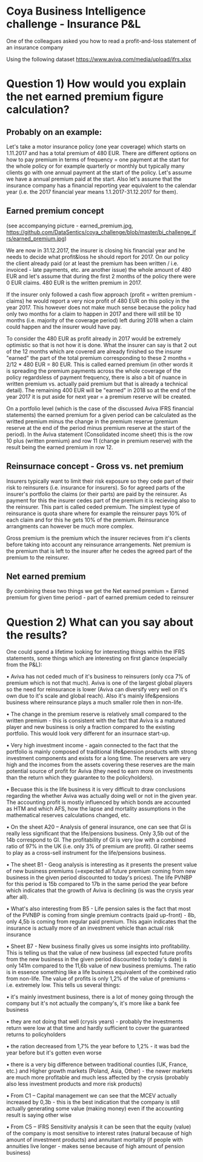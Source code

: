 # Coya Business Intelligence challenge - Insurance P&L
One of the colleagues asked you how to read a profit-and-loss statement of an insurance company

Using the following dataset
https://www.aviva.com/media/upload/ifrs.xlsx

# Question 1) How would you explain the net earned premium figure calculation?

## Probably on an example: 
Let's take a motor insurance policy (one year coverage) which starts on 1.11.2017 and has a total premium of 480 EUR. There are different options on how to pay premium in terms of frequency = one payment at the start for the whole policy or for example quarterly or monthly but typically many clients go with one annual payment at the start of the policy. Let's assume we have a annual premium paid at the start. Also let's assume that the insurance company has a financial reporting year equivalent to the calendar year (i.e. the 2017 financial year means 1.1.2017-31.12.2017 for them).

## Earned premium concept
(see accompanying picture - earned_premium.jpg, https://github.com/DataSentics/coya_challenge/blob/master/bi_challenge_ifrs/earned_premium.jpg) 

We are now in 31.12.2017, the insurer is closing his financial year and he needs to decide what profit&loss he should report for 2017. On our policy the client already paid (or at least the premium has been written / i.e. invoiced - late payments, etc. are another issue) the whole amount of 480 EUR and let's assume that during the first 2 months of the policy there were 0 EUR claims. 480 EUR is the written premium in 2017.

If the insurer only followed a cash flow approach (profit = written premium - claims) he would report a very nice profit of 480 EUR on this policy in the year 2017. This however does not make much sense because the policy had only two months for a claim to happen in 2017 and there will still be 10 months (i.e. majority of the coverage period) left during 2018 when a claim could happen and the insurer would have pay. 

To consider the 480 EUR as profit already in 2017 would be extremely optimistic so that is not how it is done. What the insurer can say is that 2 out of the 12 months which are covered are already finished so the insurer "earned" the part of the total premium corresponding to these 2 months = 2/12 * 480 EUR = 80 EUR. This is called earned premium (in other words it is spreading the premium payments across the whole coverage of the policy regardsless of payment frequency, there is also a bit of nuance in written premium vs. actually paid premium but that is already a technical detail). The remaining 400 EUR will be "earned" in 2018 so at the end of the year 2017 it is put aside for next year = a premium reserve will be created. 

On a portfolio level (which is the case of the discussed Aviva IFRS financial statements) the earned premium for a given period can be calculated as the writted premium minus the change in the premium reserve (premium reserve at the end of the period minus premium reserve at the start of the period). In the Aviva statement (Consolidated income sheet) this is the row 10 plus (written premium) and row 11 (change in premium reserve) with the result being the earned premium in row 12.

## Reinsurnace concept - Gross vs. net premium
Insurers typically want to limit their risk exposure so they cede part of their risk to reinsurers (i.e. insurance for insurers). So for agreed parts of the insurer's portfolio the claims (or their parts) are paid by the reinsurer. As payment for this the insurer cedes part of the premium it is recieving also to the reinsurer. This part is called ceded premium. The simplest type of reinsurance is quota share where for example the reinsurer pays 10% of each claim and for this he gets 10% of the premium. Reinsurance arrangments can however be much more complex.

Gross premium is the premium which the insurer recieves from it's clients before taking into account any reinsurance arrangements. Net premium is the premium that is left to the insurer after he cedes the agreed part of the premium to the reinsurer.

## Net earned premium
By combining these two things we get the
Net earned premium = Earned premium for given time period - part of earned premium ceded to reinsurer

# Question 2) What can you say about the results?
One could spend a lifetime looking for interesting things within the IFRS statements, some things which are interesting on first glance (especially from the P&L):

• Aviva has not ceded much of it's business to reinsurers (only cca 7% of premium which is not that much). Aviva is one of the largest global players so the need for reinsurance is lower (Aviva can diversify very well on it's own due to it's scale and global reach). Also it's mainly life&pensions business where reinsurance plays a much smaller role then in non-life.

• The change in the premium reserve is relatively small compared to the written premium - this is consistent with the fact that Aviva is a matured player and new business is only a fraction compared to the existing portfolio. This would look very different for an insurnace start-up.

• Very high investment income - again connected to the fact that the portfolio is mainly composed of traditional life&pension products with strong investment components and exists for a long time. The reservers are very high and the incomes from the assets covering these reserves are the main potential source of profit for Aviva (they need to earn more on investments than the return which they guarantee to the policyholders).

• Becuase this is the life business it is very difficult to draw conclusions regarding the whether Aviva was actually doing well or not in the given year. The accounting profit is mostly influenced by which bonds are accounted as HTM and which AFS, how the lapse and mortality assumptions in the mathematical reserves calculations changed, etc.

• On the sheet A20 – Analysis of general insurance, one can see that GI is really less significant that the life/pensions business. Only 3,5b out of the 14b correspond to GI. The profitability of GI is very low with a combined ratio of 97% in the UK (i.e. only 3% of premium are profit). GI rather seems to play as a cross-sell instrument for the life/pensions business.

• The sheet B1 - Geog analysis is interesting as it presents the present value of new business premiums (=expected all future premium coming from new business in the given period discounted to today's prices). The life PVNBP for this period is 15b compared to 17b in the same period the year before which indicates that the growth of Aviva is declining (is was the crysis year after all).

• What's also interesting from B5 - Life pension sales is the fact that most of the PVNBP is coming from single premium contracts (paid up-front) - 8b, only 4,5b is coming from regular paid premium. This again indicates that the insurance is actually more of an investment vehicle than actual risk insurance

• Sheet B7 - New business finally gives us some insights into profitability. This is telling us that the value of new business (all expected future profits from the new business in the given period discounted to today's date) is only 141m compared to the 11,6b value of new business premiums. The ratio is in essence something like a life business equivalent of the combined ratio from non-life. The value of profits is only 1,2% of the value of premiums - i.e. extremely low. This tells us several things:

• it's mainly investment business, there is a lot of money going through the company but it's not actually the company's, it's more like a bank fee business

• they are not doing that well (crysis years) - probably the investments return were low at that time and hardly sufficient to cover the guaranteed returns to policyholders

• the ration decreased from 1,7% the year before to 1,2% - it was bad the year before but it's gotten even worse

• there is a very big difference between traditional counties (UK, France, etc.) and Higher growth markets (Poland, Asia, Other) - the newer markets are much more profitable and much less affected by the crysis (probably also less investment products and more risk products)

• From C1 – Capital management we can see that the MCEV actually increased by 0,3b - this is the best indication that the company is still actually generating some value (making money) even if the accounting result is saying other wise

• From C5 – IFRS Sensitivity analysis it can be seen that the equity (value) of the company is most sensitive to interest rates (natural because of high amount of investment products) and annuitant mortality (if people with annuities live longer - makes sense because of high amount of pension business)
